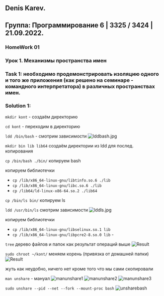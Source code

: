 ﻿## Denis Karev.
## Группа: Программирование 6 | 3325 / 3424 | 21.09.2022.

### HomeWork 01
### Урок 1. Механизмы пространства имен

### Task 1: необходимо продемонстрировать изоляцию одного и того же приложения (как решено на семинаре - командного интерпретатора) в различных пространствах имен.

### Solution 1:

```mkdir kont``` - создаём директорию

```cd kont``` - переходим в директорию

```ldd /bin/bash``` - смотрим зависимости
![lddbash.jpg](./img/lddbash.png)

```mkdir bin lib lib64``` создаём директории из ldd для послед. копирования 

```cp /bin/bash ./bin/``` копируем bash

копируем библиотечки
- ```cp /lib/x86_64-linux-gnu/libtinfo.so.6 ./lib```
- ```cp /lib/x86_64-linux-gnu/libc.so.6 ./lib```
- ```cp /lib64/ld-linux-x86-64.so.2 ./lib64```

```cp /bin/ls bin/``` копируем ls

```ldd /usr/bin/ls``` смотрим зависимости
![lddls.jpg](./img/lddls.png)

копируем библиотечки
- ```cp /lib/x86_64-linux-gnu/libselinux.so.1 lib```
- ```cp /lib/x86_64-linux-gnu/libpcre2-8.so.0 lib``` - 


```tree``` дерево файлов и папок как результат операций выше
![Result](./img/result.png)

```sudo chroot ~/kont/``` меняем корень (привязка от домашней папки)
![Result](./img/chrootkont.png)

жуть как неудобно, ничего нет кроме того что мы сами скопировали 


```man unshare``` - мануал
![manunshare1](./img/unshare_p01.png)
![manunshare2](./img/unshare_p02.png)
![manunshare3](./img/unshare_p03.png)


```sudo unshare --pid --net --fork --mount-proc bash```
![unsharebash](./img/unsharebash.png)
